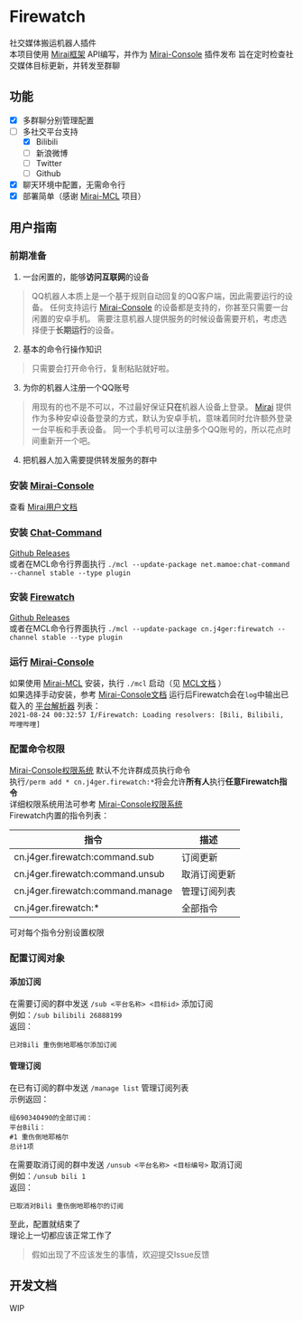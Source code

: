 # Firewatch

社交媒体搬运机器人插件  
本项目使用 [Mirai框架](https://github.com/mamoe/mirai) API编写，并作为 [Mirai-Console](https://github.com/mamoe/mirai-console) 插件发布
旨在定时检查社交媒体目标更新，并转发至群聊

## 功能

- [x] 多群聊分别管理配置
- [ ] 多社交平台支持
    - [x] Bilibili
    - [ ] 新浪微博
    - [ ] Twitter
    - [ ] Github
- [x] 聊天环境中配置，无需命令行
- [x] 部署简单（感谢 [Mirai-MCL](https://github.com/iTXTech/mirai-console-loader) 项目）

## 用户指南

### 前期准备

1. 一台闲置的，能够**访问互联网**的设备 

> QQ机器人本质上是一个基于规则自动回复的QQ客户端，因此需要运行的设备。
> 任何支持运行 [Mirai-Console](https://github.com/mamoe/mirai-console) 的设备都是支持的，你甚至只需要一台闲置的安卓手机。
> 需要注意机器人提供服务的时候设备需要开机，考虑选择便于**长期运行**的设备。

2. 基本的命令行操作知识

> 只需要会打开命令行，复制粘贴就好啦。

3. 为你的机器人注册一个QQ账号

> 用现有的也不是不可以，不过最好保证**只在**机器人设备上登录。
> [Mirai](https://github.com/mamoe/mirai) 提供作为多种安卓设备登录的方式，默认为安卓手机，意味着同时允许额外登录一台平板和手表设备。
> 同一个手机号可以注册多个QQ账号的，所以花点时间重新开一个吧。

4. 把机器人加入需要提供转发服务的群中

### 安装 [Mirai-Console](https://github.com/mamoe/mirai-console)

查看 [Mirai用户文档](https://github.com/mamoe/mirai/blob/dev/docs/UserManual.md)  

### 安装 [Chat-Command](https://github.com/project-mirai/chat-command)

[Github Releases](https://github.com/project-mirai/chat-command/releases)  
或者在MCL命令行界面执行 `./mcl --update-package net.mamoe:chat-command --channel stable --type plugin`

### 安装 [Firewatch](https://github.com/j4ger/firewatch)

[Github Releases](https://github.com/j4ger/firewatch/releases)  
或者在MCL命令行界面执行 `./mcl --update-package cn.j4ger:firewatch --channel stable --type plugin`

### 运行 [Mirai-Console](https://github.com/mamoe/mirai-console)

如果使用 [Mirai-MCL](https://github.com/iTXTech/mirai-console-loader) 安装，执行 `./mcl` 启动（见 [MCL文档]([Mirai-MCL](https://github.com/iTXTech/mirai-console-loader)) ）  
如果选择手动安装，参考 [Mirai-Console文档](https://github.com/mamoe/mirai-console/blob/master/docs/Run.md#%E5%90%AF%E5%8A%A8-mirai-console-terminal-%E5%89%8D%E7%AB%AF)
运行后Firewatch会在`log`中输出已载入的 [平台解析器]() 列表：  
`2021-08-24 00:32:57 I/Firewatch: Loading resolvers: [Bili, Bilibili, 哔哩哔哩]`

### 配置命令权限

[Mirai-Console权限系统](https://github.com/mamoe/mirai-console/blob/master/docs/Permissions.md#%E4%BD%BF%E7%94%A8%E5%86%85%E7%BD%AE%E6%9D%83%E9%99%90%E6%9C%8D%E5%8A%A1%E6%8C%87%E4%BB%A4) 默认不允许群成员执行命令  
执行`/perm add * cn.j4ger.firewatch:*`将会允许**所有人**执行**任意Firewatch指令**  
详细权限系统用法可参考 [Mirai-Console权限系统](https://github.com/mamoe/mirai-console/blob/master/docs/Permissions.md#%E4%BD%BF%E7%94%A8%E5%86%85%E7%BD%AE%E6%9D%83%E9%99%90%E6%9C%8D%E5%8A%A1%E6%8C%87%E4%BB%A4)  
Firewatch内置的指令列表：

| 指令 | 描述 |
| --- | --- |
| cn.j4ger.firewatch:command.sub | 订阅更新 |
| cn.j4ger.firewatch:command.unsub | 取消订阅更新 |
| cn.j4ger.firewatch:command.manage | 管理订阅列表 |
| cn.j4ger.firewatch:* | 全部指令 |

可对每个指令分别设置权限

### 配置订阅对象

#### 添加订阅

在需要订阅的群中发送 `/sub <平台名称> <目标id>` 添加订阅  
例如：`/sub bilibili 26888199`  
返回：
```
已对Bili 重伤倒地耶格尔添加订阅
```

#### 管理订阅

在已有订阅的群中发送 `/manage list` 管理订阅列表  
示例返回：
```
组690340490的全部订阅：
平台Bili：
#1 重伤倒地耶格尔
总计1项
```

在需要取消订阅的群中发送 `/unsub <平台名称> <目标编号>` 取消订阅  
例如：`/unsub bili 1`  
返回：
```
已取消对Bili 重伤倒地耶格尔的订阅
```

至此，配置就结束了  
理论上一切都应该正常工作了

> 假如出现了不应该发生的事情，欢迎提交Issue反馈

## 开发文档

WIP

